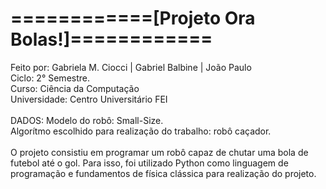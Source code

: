 # ============[Projeto Ora Bolas!]============

Feito por: Gabriela M. Ciocci | Gabriel Balbine | João Paulo
<br>
Ciclo: 2° Semestre. 
<br>
Curso: Ciência da Computação
<br>
Universidade: Centro Universitário FEI
<br>
<br>
DADOS:
Modelo do robô: Small-Size.
<br>
Algorítmo escolhido para realização do trabalho: robô caçador.
<br>
<br>
O projeto consistiu em programar um robô capaz de chutar uma bola de futebol até o gol. Para isso, foi utilizado Python como linguagem de programação e fundamentos de física clássica para realização do projeto.
